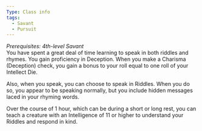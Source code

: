 ```yaml
---
Type: Class info
tags:
  - Savant
  - Pursuit
---
```

_Prerequisites: 4th-level Savant_  
You have spent a great deal of time learning to speak in both riddles and rhymes. You gain proficiency in Deception. When you make a Charisma (Deception) check, you gain a bonus to your roll equal to one roll of your Intellect Die.

Also, when you speak, you can choose to speak in Riddles. When you do so, you appear to be speaking normally, but you include hidden messages laced in your rhyming words.

Over the course of 1 hour, which can be during a short or long rest, you can teach a creature with an Intelligence of 11 or higher to understand your Riddles and respond in kind.